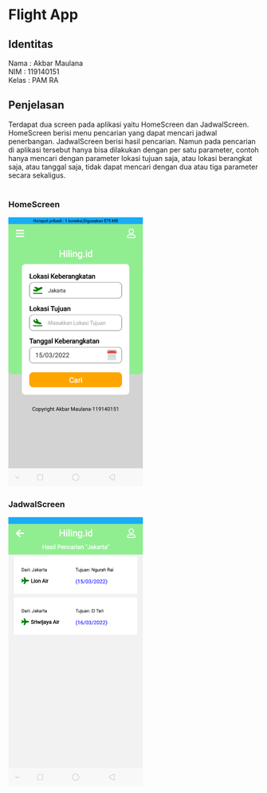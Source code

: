# Flight App
## Identitas
Nama : Akbar Maulana<br>
NIM : 119140151<br>
Kelas : PAM RA
## Penjelasan
Terdapat dua screen pada aplikasi yaitu HomeScreen dan JadwalScreen. HomeScreen berisi menu pencarian yang dapat mencari jadwal penerbangan. JadwalScreen berisi hasil pencarian. Namun pada pencarian di aplikasi tersebut hanya bisa dilakukan dengan per satu parameter, contoh hanya mencari dengan parameter lokasi tujuan saja, atau lokasi berangkat saja, atau tanggal saja, tidak dapat mencari dengan dua atau tiga parameter secara sekaligus.<br><br>
### HomeScreen
<img src="HomeScreen.png" width="270" height="540"><br>
### JadwalScreen
<img src="JadwalScreen.png" width="270" height="540">
